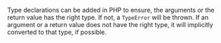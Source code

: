 Type declarations can be added in PHP to ensure, the arguments or the return value has the right type. If not, a `TypeError` will be thrown. If an argument or a return value does not have the right type, it will implicitly converted to that type, if possible.